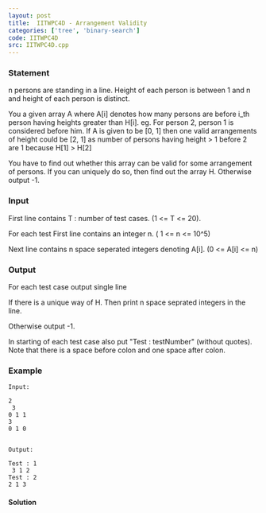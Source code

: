 ```yaml
---
layout: post
title:  IITWPC4D - Arrangement Validity
categories: ['tree', 'binary-search']
code: IITWPC4D
src: IITWPC4D.cpp
---
```


### **Statement**

n persons are standing in a line. Height of each person is between 1 and n and
height of each person is distinct.

You a given array A where A[i] denotes how many persons are before i_th person
having heights greater than H[i]. eg. For person 2, person 1 is considered
before him. If A is given to be [0, 1] then one valid arrangements of height
could be [2, 1] as number of persons having height > 1 before 2 are 1 because
H[1] > H[2]

You have to find out whether this array can be valid for some arrangement of
persons. If you can uniquely do so, then find out the array H. Otherwise
output -1.

### Input

First line contains T : number of test cases. (1 <= T <= 20).

For each test First line contains an integer n. ( 1 <= n <= 10^5)

Next line contains n space seperated integers denoting A[i]. (0 <= A[i] <= n)

### Output

For each test case output single line

If there is a unique way of H. Then print n space seprated integers in the
line.

Otherwise output -1.

In starting of each test case also put "Test : testNumber" (without quotes).
Note that there is a space before colon and one space after colon.

### Example

    
    
    Input:
    2  
     3  
    0 1 1  
    3  
    0 1 0 
    
    
    Output:
    Test : 1  
     3 1 2  
    Test : 2  
    2 1 3



#### **Solution**



